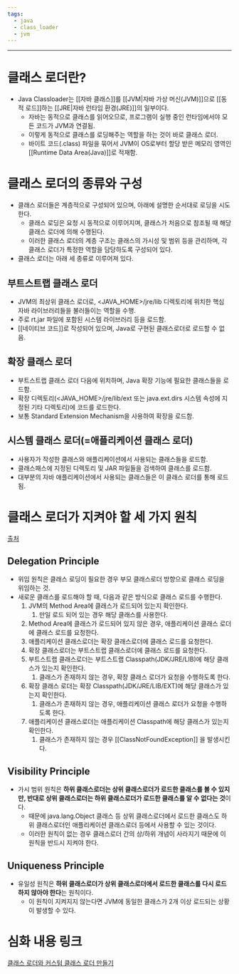```yaml
---
tags:
  - java
  - class_loader
  - jvm
---
```

---
# 클래스 로더란?
- Java Classloader는 [[자바 클래스]]를 [[JVM|자바 가상 머신(JVM)]]으로 [[동적 로드]]하는 [[JRE|자바 런타임 환경(JRE)]]의 일부이다.
	- 자바는 동적으로 클래스를 읽어오므로, 프로그램이 실행 중인 런타임에서야 모든 코드가 JVM과 연결됨.
	- 이렇게 동적으로 클래스를 로딩해주는 역할을 하는 것이 바로 클래스 로더.
	- 바이트 코드(.class) 파일을 묶어서 JVM이 OS로부터 할당 받은 메모리 영역인 [[Runtime Data Area(Java)]]로 적재함.

# 클래스 로더의 종류와 구성
- 클래스 로더들은 계층적으로 구성되어 있으며, 아래에 설명한 순서대로 로딩을 시도한다.
	- 클래스 로딩은 요청 시 동적으로 이루어지며, 클래스가 처음으로 참조될 때 해당 클래스 로더에 의해 수행된다.
	- 이러한 클래스 로더의 계층 구조는 클래스의 가시성 및 범위 등을 관리하며, 각 클래스 로더가 특정한 역할을 담당하도록 구성되어 있다.
- 클래스 로더는 아래 세 종류로 이루어져 있다.

 ## 부트스트랩 클래스 로더
- JVM의 최상위 클래스 로더로, <JAVA_HOME>/jre/lib 디렉토리에 위치한 핵심 자바 라이브러리들을 불러들이는 역할을 수행.
- 주로 rt.jar 파일에 포함된 시스템 라이브러리 등을 로드함.
- [[네이티브 코드]]로 작성되어 있으며, Java로 구현된 클래스로더로 로드할 수 없음.


 ## 확장 클래스 로더
- 부트스트랩 클래스 로더 다음에 위치하며, Java 확장 기능에 필요한 클래스들을 로드함.
- 확장 디렉토리(<JAVA_HOME>/jre/lib/ext 또는 java.ext.dirs 시스템 속성에 지정된 기타 디렉토리)에 코드를 로드한다.
- 보통 Standard Extension Mechanism을 사용하여 확장을 로드함.

 ## 시스템 클래스 로더(=애플리케이션 클래스 로더)
- 사용자가 작성한 클래스와 애플리케이션에서 사용되는 클래스들을 로드함.
- 클래스패스에 지정된 디렉토리 및 JAR 파일들을 검색하여 클래스를 로드함.
- 대부분의 자바 애플리케이션에서 사용되는 클래스들은 이 클래스 로더를 통해 로드됨.


# 클래스 로더가 지켜야 할 세 가지 원칙
[출처](https://leeyh0216.github.io/posts/java_class_loader/)
## Delegation Principle
- 위임 원칙은 클래스 로딩이 필요한 경우 부모 클래스로더 방향으로 클래스 로딩을 위임하는 것.
- 새로운 클래스를 로드해야 할 때, 다음과 같은 방식으로 클래스 로드를 수행한다.
	1. JVM의 Method Area에 클래스가 로드되어 있는지 확인한다. 
		1. 만일 로드 되어 있는 경우 해당 클래스를 사용한다.
	2. Method Area에 클래스가 로드되어 있지 않은 경우, 애플리케이션 클래스 로더에 클래스 로드를 요청한다.
	3. 애플리케이션 클래스로더는 확장 클래스로더에 클래스 로드를 요청한다.
	4. 확장 클래스로더는 부트스트랩 클래스로더에 클래스 로드를 요청한다.
	5. 부트스트랩 클래스로더는 부트스트랩 Classpath(JDK/JRE/LIB)에 해당 클래스가 있는지 확인한다.
		1. 클래스가 존재하지 않는 경우, 확장 클래스 로더가 요청을 수행하도록 한다.
	6. 확장 클래스 로더는 확장 Classpath(JDK/JRE/LIB/EXT)에 해당 클래스가 있는지 확인한다. 
		1. 클래스가 존재하지 않는 경우, 애플리케이션 클래스 로더가 요청을 수행하도록 한다.
	7. 애플리케이션 클래스로더는 애플리케이션 Classpath에 해당 클래스가 있는지 확인한다.
		1. 클래스가 존재하지 않는 경우 [[ClassNotFoundException]] 을 발생시킨다.

## Visibility Principle
- 가시 범위 원칙은 **하위 클래스로더는 상위 클래스로더가 로드한 클래스를 볼 수 있지만, 반대로 상위 클래스로더는 하위 클래스로더가 로드한 클래스를 알 수 없다는 것**이다. 
	- 때문에 java.lang.Object 클래스 등 상위 클래스로더에서 로드한 클래스도 하위 클래스로더인 애플리케이션 클래스로더 등에서 사용할 수 있는 것이다.
	- 이러한 원칙이 없는 경우 클래스로더 간의 상/하위 개념이 사라지기 때문에 이 원칙을 반드시 지켜야 한다.

## Uniqueness Principle
- 유일성 원칙은 **하위 클래스로더가 상위 클래스로더에서 로드한 클래스를 다시 로드하지 않아야 한다**는 원칙이다. 
	- 이 원칙이 지켜지지 않는다면 JVM에 동일한 클래스가 2개 이상 로드되는 상황이 발생할 수 있다. 

# 심화 내용 링크
[클래스 로더와 커스텀 클래스 로더 만들기](https://leeyh0216.github.io/posts/java_class_loader/)